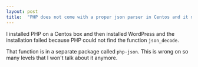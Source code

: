 ```yaml
---
layout: post
title:  "PHP does not come with a proper json parser in Centos and it must be manually installed"
---
```


I installed PHP on a Centos box and then installed WordPress and the installation failed because PHP could not find the function `json_decode`.

That function is in a separate package called `php-json`. This is wrong on so many levels that I won't talk about it anymore.

